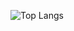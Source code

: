 ![Top Langs](https://github-readme-stats.vercel.app/api/top-langs/?username=Lec-res&hide=powershell,batchfile,qmake,cmake)
